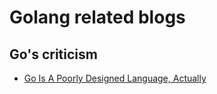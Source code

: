 # Golang related blogs

## Go's criticism
- [Go Is A Poorly Designed Language, Actually](https://andrewzuo.com/go-is-a-poorly-designed-language-actually-a8ec508fc2ed)